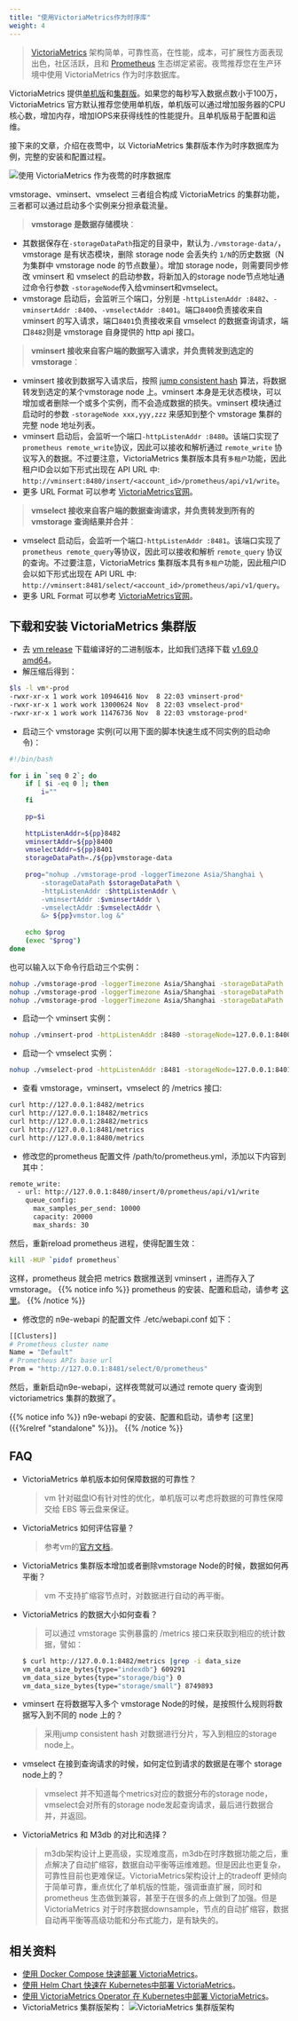 ```yaml
---
title: "使用VictoriaMetrics作为时序库"
weight: 4
---
```

>[VictoriaMetrics](https://github.com/VictoriaMetrics/VictoriaMetrics) 架构简单，可靠性高，在性能，成本，可扩展性方面表现出色，社区活跃，且和 [Prometheus](https://prometheus.io) 生态绑定紧密。夜莺推荐您在生产环境中使用 VictoriaMetrics 作为时序数据库。

VictoriaMetrics 提供[单机版](https://docs.victoriametrics.com/Single-server-VictoriaMetrics.html)和[集群版](https://docs.victoriametrics.com/Cluster-VictoriaMetrics.html)。如果您的每秒写入数据点数小于100万，VictoriaMetrics 官方默认推荐您使用单机版，单机版可以通过增加服务器的CPU核心数，增加内存，增加IOPS来获得线性的性能提升。且单机版易于配置和运维。

接下来的文章，介绍在夜莺中，以 VictoriaMetrics 集群版本作为时序数据库为例，完整的安装和配置过程。

![使用 VictoriaMetrics 作为夜莺的时序数据库](/fc-monitoring-vm.png )

vmstorage、vminsert、vmselect 三者组合构成 VictoriaMetrics 的集群功能，三者都可以通过启动多个实例来分担承载流量。

>**vmstorage 是数据存储模块**：
- 其数据保存在`-storageDataPath`指定的目录中，默认为`./vmstorage-data/`，vmstorage 是有状态模块，删除 storage node 会丢失约 `1/N`的历史数据（N 为集群中 vmstorage node 的节点数量）。增加 storage node，则需要同步修改 vminsert 和  vmselect 的启动参数，将新加入的storage node节点地址通过命令行参数 `-storageNode`传入给vminsert和vmselect。
- vmstorage 启动后，会监听三个端口，分别是 `-httpListenAddr :8482`、`-vminsertAddr :8400`、`-vmselectAddr :8401`。端口`8400`负责接收来自 vminsert 的写入请求，端口`8401`负责接收来自 vmselect 的数据查询请求，端口`8482`则是 vmstorage 自身提供的 http api 接口。

>**vminsert 接收来自客户端的数据写入请求，并负责转发到选定的vmstorage**：
- vminsert 接收到数据写入请求后，按照  [jump consistent hash](https://github.com/lithammer/go-jump-consistent-hash)  算法，将数据转发到选定的某个vmstorage node 上。vminsert 本身是无状态模块，可以增加或者删除一个或多个实例，而不会造成数据的损失。vminsert 模块通过启动时的参数 `-storageNode xxx,yyy,zzz` 来感知到整个 vmstorage 集群的完整 node 地址列表。
- vminsert 启动后，会监听一个端口`-httpListenAddr :8480`。该端口实现了 `prometheus remote_write`协议，因此可以接收和解析通过 `remote_write` 协议写入的数据。不过要注意，VictoriaMetrics 集群版本具有`多租户`功能，因此租户ID会以如下形式出现在 API URL 中: `http://vminsert:8480/insert/<account_id>/prometheus/api/v1/write`。
- 更多 URL Format 可以参考 [VictoriaMetrics官网](https://docs.victoriametrics.com/Cluster-VictoriaMetrics.html#url-format)。

>**vmselect 接收来自客户端的数据查询请求，并负责转发到所有的 vmstorage 查询结果并合并**：
- vmselect 启动后，会监听一个端口`-httpListenAddr :8481`。该端口实现了 `prometheus remote_query`等协议，因此可以接收和解析 `remote_query` 协议的查询。不过要注意，VictoriaMetrics 集群版本具有`多租户`功能，因此租户ID会以如下形式出现在 API URL 中: `http://vminsert:8481/select/<account_id>/prometheus/api/v1/query`。
- 更多 URL Format 可以参考 [VictoriaMetrics官网](https://docs.victoriametrics.com/Cluster-VictoriaMetrics.html#url-format)。

## 下载和安装 VictoriaMetrics 集群版
- 去 [vm release](https://github.com/VictoriaMetrics/VictoriaMetrics/releases) 下载编译好的二进制版本，比如我们选择下载 [v1.69.0 amd64](https://github.com/VictoriaMetrics/VictoriaMetrics/releases/download/v1.69.0/victoria-metrics-amd64-v1.69.0-cluster.tar.gz)。
- 解压缩后得到：
```bash
$ls -l vm*-prod
-rwxr-xr-x 1 work work 10946416 Nov  8 22:03 vminsert-prod*
-rwxr-xr-x 1 work work 13000624 Nov  8 22:03 vmselect-prod*
-rwxr-xr-x 1 work work 11476736 Nov  8 22:03 vmstorage-prod*
```
- 启动三个 vmstorage 实例(可以用下面的脚本快速生成不同实例的启动命令)：
```bash
#!/bin/bash    
   
for i in `seq 0 2`; do  
    if [ $i -eq 0 ]; then
        i=""   
    fi         
   
    pp=$i      
   
    httpListenAddr=${pp}8482
    vminsertAddr=${pp}8400
    vmselectAddr=${pp}8401
    storageDataPath=./${pp}vmstorage-data
   
    prog="nohup ./vmstorage-prod -loggerTimezone Asia/Shanghai \
        -storageDataPath $storageDataPath \
        -httpListenAddr :$httpListenAddr \
        -vminsertAddr :$vminsertAddr \
        -vmselectAddr :$vmselectAddr \
        &> ${pp}vmstor.log &"
   
    echo $prog 
    (exec "$prog")                                                                                                                   
done
```

也可以输入以下命令行启动三个实例：

```bash
nohup ./vmstorage-prod -loggerTimezone Asia/Shanghai -storageDataPath ./vmstorage-data -httpListenAddr :8482 -vminsertAddr :8400 -vmselectAddr :8401 &> vmstor.log &
nohup ./vmstorage-prod -loggerTimezone Asia/Shanghai -storageDataPath ./1vmstorage-data -httpListenAddr :18482 -vminsertAddr :18400 -vmselectAddr :18401 &> 1vmstor.log &
nohup ./vmstorage-prod -loggerTimezone Asia/Shanghai -storageDataPath ./2vmstorage-data -httpListenAddr :28482 -vminsertAddr :28400 -vmselectAddr :28401 &> 2vmstor.log &
```

- 启动一个 vminsert 实例：
```bash
nohup ./vminsert-prod -httpListenAddr :8480 -storageNode=127.0.0.1:8400,127.0.0.1:18400,127.0.0.1:28400 &>vminsert.log  &
```

- 启动一个 vmselect 实例：
```bash
nohup ./vmselect-prod -httpListenAddr :8481 -storageNode=127.0.0.1:8401,127.0.0.1:18401,127.0.0.1:28401 &>vmselect.log &
```

- 查看 vmstorage，vminsert，vmselect 的 /metrics 接口:
```bash
curl http://127.0.0.1:8482/metrics 
curl http://127.0.0.1:18482/metrics 
curl http://127.0.0.1:28482/metrics 
curl http://127.0.0.1:8481/metrics 
curl http://127.0.0.1:8480/metrics 
```

- 修改您的prometheus 配置文件 /path/to/prometheus.yml，添加以下内容到其中：
```bash
remote_write:
  - url: http://127.0.0.1:8480/insert/0/prometheus/api/v1/write
    queue_config:
      max_samples_per_send: 10000
      capacity: 20000
      max_shards: 30
```

然后，重新reload prometheus 进程，使得配置生效：
```bash
kill -HUP `pidof prometheus`
```

这样，prometheus 就会把 metrics 数据推送到 vminsert ，进而存入了 vmstorage。
{{% notice info %}}
prometheus 的安装、配置和启动，请参考 [这里](https://prometheus.io/docs/prometheus/latest/getting_started/)。
{{% /notice %}}

- 修改您的 n9e-webapi 的配置文件 ./etc/webapi.conf 如下：
```bash
[[Clusters]]
# Prometheus cluster name
Name = "Default"
# Prometheus APIs base url
Prom = "http://127.0.0.1:8481/select/0/prometheus"
```

然后，重新启动n9e-webapi，这样夜莺就可以通过 remote query 查询到 victoriametrics 集群的数据了。

{{% notice info %}}
n9e-webapi 的安装、配置和启动，请参考 [这里]({{%relref "standalone" %}})。
{{% /notice %}}

## FAQ
- VictoriaMetrics 单机版本如何保障数据的可靠性？
	>vm 针对磁盘IO有针对性的优化，单机版可以考虑将数据的可靠性保障交给 EBS 等云盘来保证。
- VictoriaMetrics 如何评估容量？
	>参考vm的[官方文档](https://docs.victoriametrics.com/#capacity-planning)。
- VictoriaMetrics 集群版本增加或者删除vmstorage Node的时候，数据如何再平衡？
	>vm 不支持扩缩容节点时，对数据进行自动的再平衡。
- VictoriaMetrics 的数据大小如何查看？
	>可以通过 vmstorage 实例暴露的 /metrics 接口来获取到相应的统计数据，譬如：
	```bash
	$ curl http://127.0.0.1:8482/metrics |grep -i data_size
	vm_data_size_bytes{type="indexdb"} 609291
  vm_data_size_bytes{type="storage/big"} 0
  vm_data_size_bytes{type="storage/small"} 8749893
  ```
- vminsert 在将数据写入多个 vmstorage Node的时候，是按照什么规则将数据写入到不同的 node 上的？
	>采用jump consistent hash 对数据进行分片，写入到相应的storage node上。
- vmselect 在接到查询请求的时候，如何定位到请求的数据是在哪个 storage node上的？
	>vmselect 并不知道每个metrics对应的数据分布的storage node，vmselect会对所有的storage node发起查询请求，最后进行数据合并，并返回。
- VictoriaMetrics 和 M3db 的对比和选择？
	>m3db架构设计上更高级，实现难度高，m3db在时序数据功能之后，重点解决了自动扩缩容，数据自动平衡等运维难题。但是因此也更复杂，可靠性目前也更难保证。VictoriaMetrics架构设计上的tradeoff 更倾向于简单可靠，重点优化了单机版的性能，强调垂直扩展，同时和prometheus 生态做到兼容，甚至于在很多的点上做到了加强。但是 VictoriaMetrics 对于时序数据downsample，节点的自动扩缩容，数据自动再平衡等高级功能和分布式能力，是有缺失的。


## 相关资料
- [使用 Docker Compose 快速部署 VictoriaMetrics](https://docs.victoriametrics.com/Single-server-VictoriaMetrics.html#start-with-docker-compose)。
- [使用 Helm Chart 快速在 Kubernetes中部署 VictoriaMetrics](https://github.com/VictoriaMetrics/helm-charts)。
- [使用 VictoriaMetrics Operator 在 Kubernetes中部署 VictoriaMetrics](https://github.com/VictoriaMetrics/operator)。
- VictoriaMetrics 集群版架构：
![VictoriaMetrics 集群版架构 ](/vm-cluster-arch.png)
